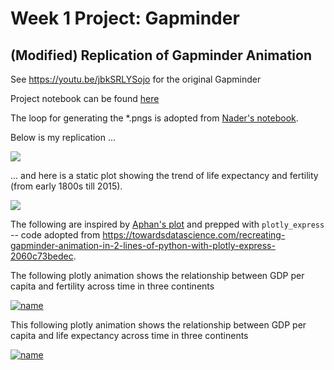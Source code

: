 # Week 1 Project: Gapminder

## (Modified) Replication of Gapminder Animation

See https://youtu.be/jbkSRLYSojo for the original Gapminder

Project notebook can be found <a href="https://github.com/spicedacademy/tensor-tarragon-student-code/blob/mmuratardag/01_14/gapminder_final.ipynb" target="_blank">here</a>

The loop for generating the *.pngs is adopted from <a href="https://github.com/spicedacademy/tensor-tarragon-student-code/blob/nader/week2/Covid_cases_deaths_analysis.ipynb" target="_blank">Nader's notebook</a>.

Below is my replication ...

![](https://github.com/spicedacademy/tensor-tarragon-student-code/blob/mmuratardag/01_14/pngs/output.gif)

... and here is a static plot showing the trend of life expectancy and fertility (from early 1800s till 2015).

![](https://github.com/spicedacademy/tensor-tarragon-student-code/blob/mmuratardag/01_14/static_plot.png)

The following are inspired by <a href="https://github.com/spicedacademy/tensor-tarragon-student-code/blob/alphan/project_week_01/life_expectancy_fertility_over_the_years_fps_hue_10_fix_legend.gif" target="_blank">Aphan's plot</a> and prepped with ```plotly_express``` -- code adopted from https://towardsdatascience.com/recreating-gapminder-animation-in-2-lines-of-python-with-plotly-express-2060c73bedec.

The following plotly animation shows the relationship between GDP per capita and fertility across time in three continents

[![name](https://github.com/spicedacademy/tensor-tarragon-student-code/blob/mmuratardag/01_14/fert_plot.png)](https://raw.githack.com/spicedacademy/tensor-tarragon-student-code/mmuratardag/01_14/gm_px_fert.html?token=AKB7Q33GKM2YRRBKW6SVS3TABK43U)


This following plotly animation shows the relationship between GDP per capita and life expectancy across time in three continents

[![name](https://github.com/spicedacademy/tensor-tarragon-student-code/blob/mmuratardag/01_14/life_plot.png)](https://raw.githack.com/spicedacademy/tensor-tarragon-student-code/mmuratardag/01_14/gm_px_life.html?token=AKB7Q35TDG2JREPSX3TEIS3ABK5R6)
